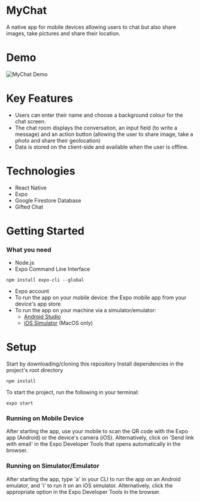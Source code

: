 # MyChat
A native app for mobile devices allowing users to chat but also share images, take pictures and share their location.

# Demo
![MyChat Demo](assets/demo.gif)

# Key Features
- Users can enter their name and choose a background colour for the chat screen.
- The chat room displays the conversation, an input field (to write a message) and an action button (allowing the user to share image, take a photo and share their geolocation)
- Data is stored on the client-side and available when the user is offline.

# Technologies
- React Native
- Expo
- Google Firestore Database
- Gifted Chat

# Getting Started
### What you need
- Node.js
- Expo Command Line Interface
```
npm install expo-cli --global
```
- Expo account
- To run the app on your mobile device: the Expo mobile app from your device's app store
- To run the app on your machine via a simulator/emulator: 
     - [Android Studio](https://docs.expo.io/workflow/android-studio-emulator/)
     - [iOS Simulator](https://docs.expo.io/workflow/ios-simulator/) (MacOS only)

# Setup
Start by downloading/cloning this repository
Install dependencies in the project's root directory
```
npm install
```
To start the project, run the following in your terminal:
```
expo start
```

### Running on Mobile Device
After starting the app, use your mobile to scan the QR code with the Expo app (Android) or the device's camera (iOS). Alternatively, click on 'Send link with email' in the Expo Developer Tools that opens automatically in the browser.

### Running on Simulator/Emulator
After starting the app, type 'a' in your CLI to run the app on an Android emulator, and 'i' to run it on an iOS simulator. Alternatively, click the appropriate option in the Expo Developer Tools in the browser.